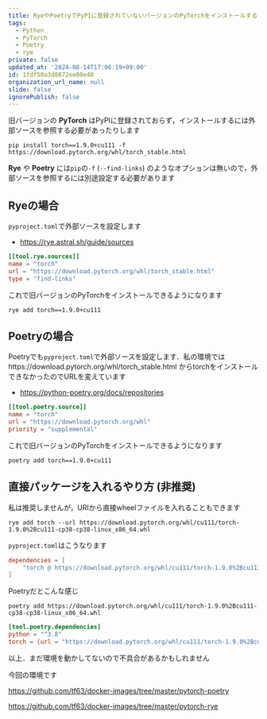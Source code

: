 ```yaml
---
title: RyeやPoetryでPyPIに登録されていないバージョンのPyTorchをインストールする
tags:
  - Python
  - PyTorch
  - Poetry
  - rye
private: false
updated_at: '2024-08-14T17:06:19+09:00'
id: 1fdf50a3d8872ee00e40
organization_url_name: null
slide: false
ignorePublish: false
---
```

旧バージョンの **PyTorch** はPyPIに登録されておらず，インストールするには外部ソースを参照する必要があったりします
```shell
pip install torch==1.9.0+cu111 -f https://download.pytorch.org/whl/torch_stable.html
```

**Rye** や **Poetry** には`pip`の`-f` (`--find-links`) のようなオプションは無いので，外部ソースを参照するには別途設定する必要があります

## Ryeの場合
`pyproject.toml`で外部ソースを設定します
- https://rye.astral.sh/guide/sources

```pyproject.toml
[[tool.rye.sources]]
name = "torch"
url = "https://download.pytorch.org/whl/torch_stable.html"
type = "find-links"    
```

これで旧バージョンのPyTorchをインストールできるようになります

```shell
rye add torch==1.9.0+cu111
```

## Poetryの場合
Poetryでも`pyproject.toml`で外部ソースを設定します．私の環境ではhttps://download.pytorch.org/whl/torch_stable.html からtorchをインストールできなかったのでURLを変えています
- https://python-poetry.org/docs/repositories

```pyproject.toml
[[tool.poetry.source]]
name = "torch"
url = "https://download.pytorch.org/whl"
priority = "supplemental"
```

これで旧バージョンのPyTorchをインストールできるようになります
```shell
poetry add torch==1.9.0+cu111
```


## 直接パッケージを入れるやり方 (非推奨)

私は推奨しませんが，URIから直接wheelファイルを入れることもできます

```shell
rye add torch --url https://download.pytorch.org/whl/cu111/torch-1.9.0%2Bcu111-cp38-cp38-linux_x86_64.whl
```

`pyproject.toml`はこうなります
```pyproject.toml
dependencies = [
    "torch @ https://download.pytorch.org/whl/cu111/torch-1.9.0%2Bcu111-cp38-cp38-linux_x86_64.whl",
]
```

Poetryだとこんな感じ
```shell
poetry add https://download.pytorch.org/whl/cu111/torch-1.9.0%2Bcu111-cp38-cp38-linux_x86_64.whl
```

```pyproject.toml
[tool.poetry.dependencies]
python = "^3.8"
torch = {url = "https://download.pytorch.org/whl/cu111/torch-1.9.0%2Bcu111-cp38-cp38-linux_x86_64.whl"}
```

以上．まだ環境を動かしてないので不具合があるかもしれません

今回の環境です

https://github.com/tf63/docker-images/tree/master/pytorch-poetry

https://github.com/tf63/docker-images/tree/master/pytorch-rye

